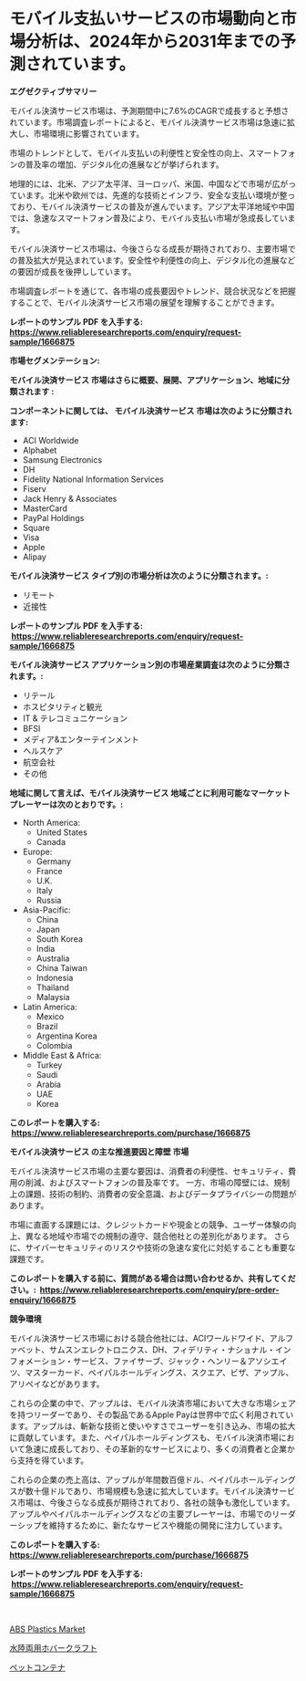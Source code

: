 <p><h1>モバイル支払いサービスの市場動向と市場分析は、2024年から2031年までの予測されています。</h1></p><p><strong>エグゼクティブサマリー</strong></p>
<p><p>モバイル決済サービス市場は、予測期間中に7.6%のCAGRで成長すると予想されています。市場調査レポートによると、モバイル決済サービス市場は急速に拡大し、市場環境に影響されています。</p><p>市場のトレンドとして、モバイル支払いの利便性と安全性の向上、スマートフォンの普及率の増加、デジタル化の進展などが挙げられます。</p><p>地理的には、北米、アジア太平洋、ヨーロッパ、米国、中国などで市場が広がっています。北米や欧州では、先進的な技術とインフラ、安全な支払い環境が整っており、モバイル決済サービスの普及が進んでいます。アジア太平洋地域や中国では、急速なスマートフォン普及により、モバイル支払い市場が急成長しています。</p><p>モバイル決済サービス市場は、今後さらなる成長が期待されており、主要市場での普及拡大が見込まれています。安全性や利便性の向上、デジタル化の進展などの要因が成長を後押ししています。</p><p>市場調査レポートを通じて、各市場の成長要因やトレンド、競合状況などを把握することで、モバイル決済サービス市場の展望を理解することができます。</p></p>
<p><strong>レポートのサンプル PDF を入手する: <a href="https://www.reliableresearchreports.com/enquiry/request-sample/1666875">https://www.reliableresearchreports.com/enquiry/request-sample/1666875</a></strong></p>
<p><strong>市場セグメンテーション:</strong></p>
<p><strong> モバイル決済サービス 市場はさらに概要、展開、アプリケーション、地域に分類されます :</strong></p>
<p><strong>コンポーネントに関しては、 モバイル決済サービス 市場は次のように分類されます: &nbsp;</strong></p>
<p><ul><li>ACI Worldwide</li><li>Alphabet</li><li>Samsung Electronics</li><li>DH</li><li>Fidelity National Information Services</li><li>Fiserv</li><li>Jack Henry & Associates</li><li>MasterCard</li><li>PayPal Holdings</li><li>Square</li><li>Visa</li><li>Apple</li><li>Alipay</li></ul></p>
<p><strong> モバイル決済サービス タイプ別の市場分析は次のように分類されます。:</strong></p>
<p><ul><li>リモート</li><li>近接性</li></ul></p>
<p><strong>レポートのサンプル PDF を入手する: &nbsp;<a href="https://www.reliableresearchreports.com/enquiry/request-sample/1666875">https://www.reliableresearchreports.com/enquiry/request-sample/1666875</a></strong></p>
<p><strong> モバイル決済サービス アプリケーション別の市場産業調査は次のように分類されます。:</strong></p>
<p><ul><li>リテール</li><li>ホスピタリティと観光</li><li>IT & テレコミュニケーション</li><li>BFSI</li><li>メディア&エンターテインメント</li><li>ヘルスケア</li><li>航空会社</li><li>その他</li></ul></p>
<p><strong>地域に関して言えば、モバイル決済サービス 地域ごとに利用可能なマーケットプレーヤーは次のとおりです。:</strong></p>
<p><ul>
    <li>
        North America:
        <ul>
            <li>United States</li>
            <li>Canada</li>
        </ul>
    </li>
    <li>
        Europe:
        <ul>
            <li>Germany</li>
            <li>France</li>
            <li>U.K.</li>
            <li>Italy</li>
            <li>Russia</li>
        </ul>
    </li>
    <li>
        Asia-Pacific:
        <ul>
            <li>China</li>
            <li>Japan</li>
            <li>South Korea</li>
            <li>India</li>
            <li>Australia</li>
            <li>China Taiwan</li>
            <li>Indonesia</li>
            <li>Thailand</li>
            <li>Malaysia</li>
        </ul>
    </li>
    <li>
        Latin America:
        <ul>
            <li>Mexico</li>
            <li>Brazil</li>
            <li>Argentina Korea</li>
            <li>Colombia</li>
        </ul>
    </li>
    <li>
        Middle East & Africa:
        <ul>
            <li>Turkey</li>
            <li>Saudi</li>
            <li>Arabia</li>
            <li>UAE</li>
            <li>Korea</li>
        </ul>
    </li>
    </ul></p>
<p><strong>このレポートを購入する: &nbsp;<a href="https://www.reliableresearchreports.com/purchase/1666875">https://www.reliableresearchreports.com/purchase/1666875</a></strong></p>
<p><strong>モバイル決済サービス の主な推進要因と障壁 市場</strong></p>
<p><p>モバイル決済サービス市場の主要な要因は、消費者の利便性、セキュリティ、費用の削減、およびスマートフォンの普及率です。 一方、市場の障壁には、規制上の課題、技術の制約、消費者の安全意識、およびデータプライバシーの問題があります。</p><p>市場に直面する課題には、クレジットカードや現金との競争、ユーザー体験の向上、異なる地域や市場での規制の遵守、競合他社との差別化があります。 さらに、サイバーセキュリティのリスクや技術の急速な変化に対処することも重要な課題です。</p></p>
<p><strong>このレポートを購入する前に、質問がある場合は問い合わせるか、共有してください。:&nbsp; <a href="https://www.reliableresearchreports.com/enquiry/pre-order-enquiry/1666875">https://www.reliableresearchreports.com/enquiry/pre-order-enquiry/1666875</a></strong></p>
<p><strong>競争環境</strong></p>
<p><p>モバイル決済サービス市場における競合他社には、ACIワールドワイド、アルファベット、サムスンエレクトロニクス、DH、フィデリティ・ナショナル・インフォメーション・サービス、ファイサーブ、ジャック・ヘンリー＆アソシエイツ、マスターカード、ペイパルホールディングス、スクエア、ビザ、アップル、アリペイなどがあります。</p><p>これらの企業の中で、アップルは、モバイル決済市場において大きな市場シェアを持つリーダーであり、その製品であるApple Payは世界中で広く利用されています。アップルは、斬新な技術と使いやすさでユーザーを引き込み、市場の拡大に貢献しています。また、ペイパルホールディングスも、モバイル決済市場において急速に成長しており、その革新的なサービスにより、多くの消費者と企業から支持を得ています。</p><p>これらの企業の売上高は、アップルが年間数百億ドル、ペイパルホールディングスが数十億ドルであり、市場規模も急速に拡大しています。モバイル決済サービス市場は、今後さらなる成長が期待されており、各社の競争も激化しています。アップルやペイパルホールディングスなどの主要プレーヤーは、市場でのリーダーシップを維持するために、新たなサービスや機能の開発に注力しています。</p></p>
<p><strong>このレポートを購入する: &nbsp; <a href="https://www.reliableresearchreports.com/purchase/1666875">https://www.reliableresearchreports.com/purchase/1666875</a></strong></p>
<p><strong>レポートのサンプル PDF を入手する: &nbsp;<a href="https://www.reliableresearchreports.com/enquiry/request-sample/1666875">https://www.reliableresearchreports.com/enquiry/request-sample/1666875</a></strong><strong></strong></p>
<p>&nbsp;</p>
<p><p><a href="https://artistic-helicopter-ca9.notion.site/ABS-Plastics-Market-Research-Report-Forecasted-for-Period-from-2024-2031-by-Market-Type-Market-A-bbd81faae57143c4a5bcdf3d077a92b6">ABS Plastics Market</a></p><p><a href="https://medium.com/@chellamarie1962/%E6%9C%9F%E9%96%932024%E5%B9%B4%E3%81%8B%E3%82%892031%E5%B9%B4%E3%81%BE%E3%81%A7%E3%81%AE%E4%B8%A1%E7%94%9F%E9%A1%9E%E3%83%9B%E3%83%90%E3%83%BC%E3%82%AF%E3%83%A9%E3%83%95%E3%83%88%E3%81%AE%E5%B8%82%E5%A0%B4%E5%8B%95%E5%90%91%E3%81%A8%E5%B8%82%E5%A0%B4%E5%88%86%E6%9E%90%E3%81%8C%E4%BA%88%E6%B8%AC%E3%81%95%E3%82%8C%E3%81%A6%E3%81%84%E3%81%BE%E3%81%99-96fe44af8348">水陸両用ホバークラフト</a></p><p><a href="https://medium.com/@zulu.dawn/%E3%83%9A%E3%83%83%E3%83%88%E5%AE%B9%E5%99%A8%E5%B8%82%E5%A0%B4%E8%A6%8F%E6%A8%A1%E3%81%AF-%E3%82%B0%E3%83%AD%E3%83%BC%E3%83%90%E3%83%AB%E7%94%A3%E6%A5%AD%E3%81%A7%E6%9C%80%E9%81%A9%E3%81%AA%E3%83%9E%E3%83%BC%E3%82%B1%E3%83%86%E3%82%A3%E3%83%B3%E3%82%B0%E3%83%81%E3%83%A3%E3%83%8D%E3%83%AB%E3%82%92%E7%A4%BA%E3%81%97%E3%81%A6%E3%81%84%E3%81%BE%E3%81%99-10405d08be40">ペットコンテナ</a></p></p>